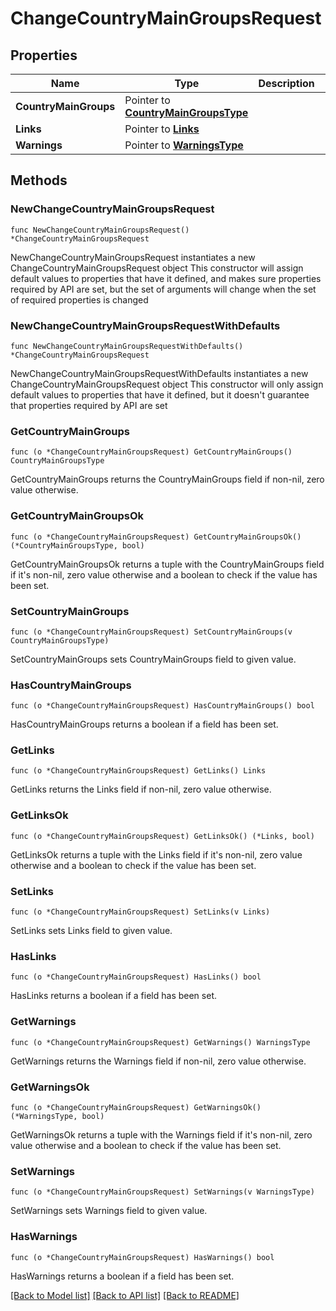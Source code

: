 # ChangeCountryMainGroupsRequest

## Properties

Name | Type | Description | Notes
------------ | ------------- | ------------- | -------------
**CountryMainGroups** | Pointer to [**CountryMainGroupsType**](CountryMainGroupsType.md) |  | [optional] 
**Links** | Pointer to [**Links**](Links.md) |  | [optional] 
**Warnings** | Pointer to [**WarningsType**](WarningsType.md) |  | [optional] 

## Methods

### NewChangeCountryMainGroupsRequest

`func NewChangeCountryMainGroupsRequest() *ChangeCountryMainGroupsRequest`

NewChangeCountryMainGroupsRequest instantiates a new ChangeCountryMainGroupsRequest object
This constructor will assign default values to properties that have it defined,
and makes sure properties required by API are set, but the set of arguments
will change when the set of required properties is changed

### NewChangeCountryMainGroupsRequestWithDefaults

`func NewChangeCountryMainGroupsRequestWithDefaults() *ChangeCountryMainGroupsRequest`

NewChangeCountryMainGroupsRequestWithDefaults instantiates a new ChangeCountryMainGroupsRequest object
This constructor will only assign default values to properties that have it defined,
but it doesn't guarantee that properties required by API are set

### GetCountryMainGroups

`func (o *ChangeCountryMainGroupsRequest) GetCountryMainGroups() CountryMainGroupsType`

GetCountryMainGroups returns the CountryMainGroups field if non-nil, zero value otherwise.

### GetCountryMainGroupsOk

`func (o *ChangeCountryMainGroupsRequest) GetCountryMainGroupsOk() (*CountryMainGroupsType, bool)`

GetCountryMainGroupsOk returns a tuple with the CountryMainGroups field if it's non-nil, zero value otherwise
and a boolean to check if the value has been set.

### SetCountryMainGroups

`func (o *ChangeCountryMainGroupsRequest) SetCountryMainGroups(v CountryMainGroupsType)`

SetCountryMainGroups sets CountryMainGroups field to given value.

### HasCountryMainGroups

`func (o *ChangeCountryMainGroupsRequest) HasCountryMainGroups() bool`

HasCountryMainGroups returns a boolean if a field has been set.

### GetLinks

`func (o *ChangeCountryMainGroupsRequest) GetLinks() Links`

GetLinks returns the Links field if non-nil, zero value otherwise.

### GetLinksOk

`func (o *ChangeCountryMainGroupsRequest) GetLinksOk() (*Links, bool)`

GetLinksOk returns a tuple with the Links field if it's non-nil, zero value otherwise
and a boolean to check if the value has been set.

### SetLinks

`func (o *ChangeCountryMainGroupsRequest) SetLinks(v Links)`

SetLinks sets Links field to given value.

### HasLinks

`func (o *ChangeCountryMainGroupsRequest) HasLinks() bool`

HasLinks returns a boolean if a field has been set.

### GetWarnings

`func (o *ChangeCountryMainGroupsRequest) GetWarnings() WarningsType`

GetWarnings returns the Warnings field if non-nil, zero value otherwise.

### GetWarningsOk

`func (o *ChangeCountryMainGroupsRequest) GetWarningsOk() (*WarningsType, bool)`

GetWarningsOk returns a tuple with the Warnings field if it's non-nil, zero value otherwise
and a boolean to check if the value has been set.

### SetWarnings

`func (o *ChangeCountryMainGroupsRequest) SetWarnings(v WarningsType)`

SetWarnings sets Warnings field to given value.

### HasWarnings

`func (o *ChangeCountryMainGroupsRequest) HasWarnings() bool`

HasWarnings returns a boolean if a field has been set.


[[Back to Model list]](../README.md#documentation-for-models) [[Back to API list]](../README.md#documentation-for-api-endpoints) [[Back to README]](../README.md)


